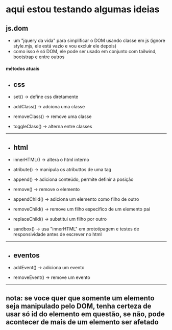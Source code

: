 # aqui estou testando algumas ideias 

## js.dom
* um "jquery da vida" para simplificar o DOM usando classe em js (ignore style.mjs, ele está vazio e vou excluir ele depois)
* como isso é só DOM, ele pode ser usado em conjunto com tailwind, bootstrap e entre outros

#### métodos atuais
* ## css

* set() -> define css diretamente
* addClass() -> adciona uma classe
* removeClass() -> remove uma classe
* toggleClass() -> alterna entre classes
---
* ## html

* innerHTML() -> altera o html interno
* atribute() -> manipula os atributtos de uma tag
* append() -> adiciona conteúdo, permite definir a posição
* remove() -> remove o elemento 
* appendChild() -> adiciona um elemento como filho de outro
* removeChild() -> remove um filho específico de um elemento pai
* replaceChild() -> substitui um filho por outro
* sandbox() -> usa "innerHTML" em prototipagem e testes de responsividade antes de escrever no html
---
* ## eventos

* addEvent() -> adiciona um evento
* removeEvent() -> remove um evento
---

## nota: se voce quer que somente um elemento seja manipulado pelo DOM, tenha certeza de usar só id do elemento em questão, se não, pode acontecer de mais de um elemento ser afetado
